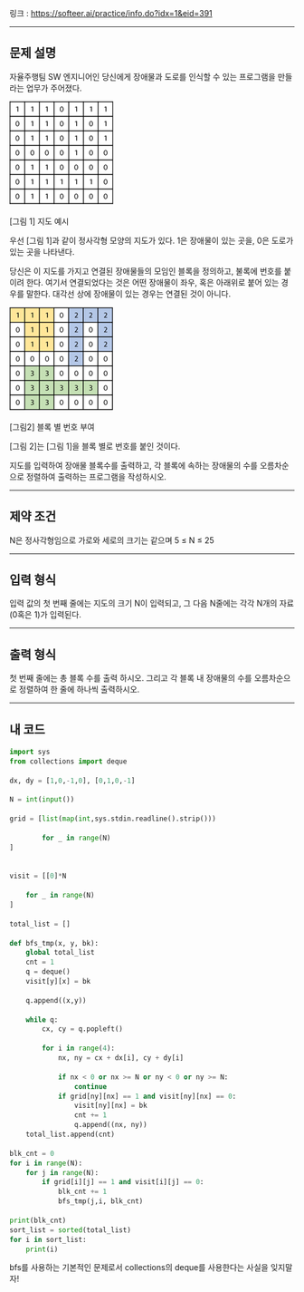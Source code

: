 링크 : https://softeer.ai/practice/info.do?idx=1&eid=391

---


## 문제 설명

자율주행팀 SW 엔지니어인 당신에게 장애물과 도로를 인식할 수 있는 프로그램을 만들라는 업무가 주어졌다.

![그림 1](img/%EC%9E%A5%EC%95%A0%EB%AC%BC%EC%9D%B8%EC%8B%9D_%EA%B7%B8%EB%A6%BC1.jpeg) 

[그림 1] 지도 예시


우선 [그림 1]과 같이 정사각형 모양의 지도가 있다. 1은 장애물이 있는 곳을, 0은 도로가 있는 곳을 나타낸다.



당신은 이 지도를 가지고 연결된 장애물들의 모임인 블록을 정의하고, 불록에 번호를 붙이려 한다. 여기서 연결되었다는 것은 어떤 장애물이 좌우, 혹은 아래위로 붙어 있는 경우를 말한다. 대각선 상에 장애물이 있는 경우는 연결된 것이 아니다.

![그림 2](img/%EC%9E%A5%EC%95%A0%EB%AC%BC%EC%9D%B8%EC%8B%9D_%EA%B7%B8%EB%A6%BC2.jpeg)

[그림2] 블록 별 번호 부여

[그림 2]는 [그림 1]을 블록 별로 번호를 붙인 것이다. 



지도를 입력하여 장애물 블록수를 출력하고, 각 블록에 속하는 장애물의 수를 오름차순으로 정렬하여 출력하는 프로그램을 작성하시오.


---

## 제약 조건

N은 정사각형임으로 가로와 세로의 크기는 같으며 5 ≤ N ≤ 25

---

## 입력 형식

입력 값의 첫 번째 줄에는 지도의 크기 N이 입력되고, 그 다음 N줄에는 각각 N개의 자료(0혹은 1)가 입력된다.

---

## 출력 형식

첫 번째 줄에는 총 블록 수를 출력 하시오.
그리고 각 블록 내 장애물의 수를 오름차순으로 정렬하여 한 줄에 하나씩 출력하시오.

---

## 내 코드

```python
import sys
from collections import deque

dx, dy = [1,0,-1,0], [0,1,0,-1]

N = int(input())

grid = [list(map(int,sys.stdin.readline().strip()))

        for _ in range(N)
]


visit = [[0]*N

    for _ in range(N)  
]

total_list = []

def bfs_tmp(x, y, bk):
    global total_list
    cnt = 1
    q = deque()
    visit[y][x] = bk
    
    q.append((x,y))

    while q:
        cx, cy = q.popleft()
        
        for i in range(4):
            nx, ny = cx + dx[i], cy + dy[i]

            if nx < 0 or nx >= N or ny < 0 or ny >= N:
                continue
            if grid[ny][nx] == 1 and visit[ny][nx] == 0:
                visit[ny][nx] = bk
                cnt += 1
                q.append((nx, ny))
    total_list.append(cnt)

blk_cnt = 0
for i in range(N):
    for j in range(N):
        if grid[i][j] == 1 and visit[i][j] == 0:
            blk_cnt += 1
            bfs_tmp(j,i, blk_cnt)

print(blk_cnt)
sort_list = sorted(total_list)
for i in sort_list:
    print(i)
```

bfs를 사용하는 기본적인 문제로서 collections의 deque를 사용한다는 사실을 잊지말자!

